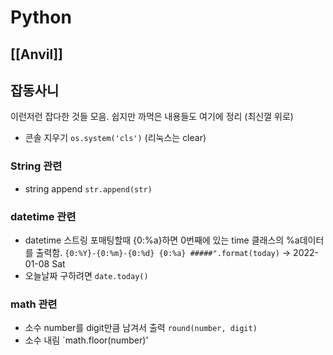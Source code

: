 # Python
## [[Anvil]]

## 잡동사니
이런저런 잡다한 것들 모음. 쉽지만 까먹은 내용들도 여기에 정리 (최신껄 위로)
- 콘솔 지우기 `os.system('cls')` (리눅스는 clear)

### String 관련
- string append `str.append(str)`

### datetime 관련
- datetime 스트링 포매팅할때 {0:%a}하면 0번째에 있는 time 클래스의 %a데이터를 출력함.
	`{0:%Y}-{0:%m}-{0:%d} {0:%a} #####".format(today)` 
	-> 2022-01-08 Sat
- 오늘날짜 구하려면 `date.today()`

### math 관련
- 소수 number를 digit만큼 남겨서 출력 `round(number, digit)`
- 소수 내림 `math.floor(number)'
